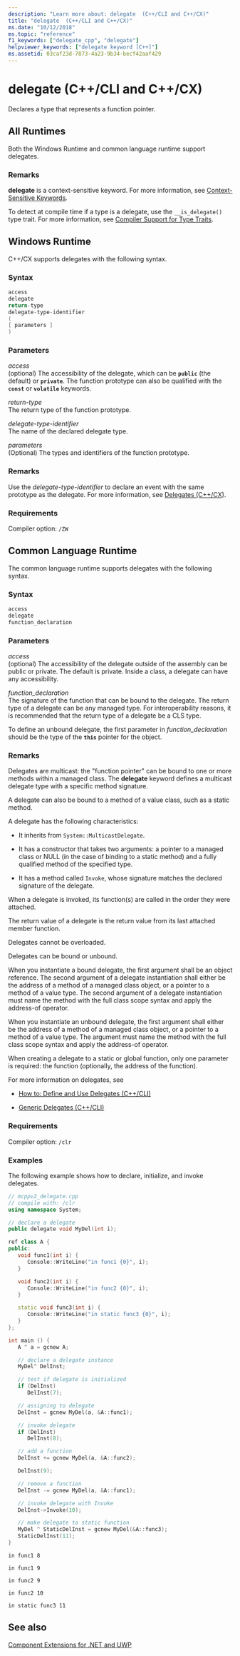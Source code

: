 ```yaml
---
description: "Learn more about: delegate  (C++/CLI and C++/CX)"
title: "delegate  (C++/CLI and C++/CX)"
ms.date: "10/12/2018"
ms.topic: "reference"
f1_keywords: ["delegate_cpp", "delegate"]
helpviewer_keywords: ["delegate keyword [C++]"]
ms.assetid: 03caf23d-7873-4a23-9b34-becf42aaf429
---
```

# delegate  (C++/CLI and C++/CX)

Declares a type that represents a function pointer.

## All Runtimes

Both the Windows Runtime and common language runtime support delegates.

### Remarks

**delegate** is a context-sensitive keyword. For more information, see [Context-Sensitive Keywords](context-sensitive-keywords-cpp-component-extensions.md).

To detect at compile time if a type is a delegate, use the `__is_delegate()` type trait. For more information, see [Compiler Support for Type Traits](compiler-support-for-type-traits-cpp-component-extensions.md).

## Windows Runtime

C++/CX supports delegates with the following syntax.

### Syntax

```cpp
access
delegate
return-type
delegate-type-identifier
(
[ parameters ]
)
```

### Parameters

*access*<br/>
(optional) The accessibility of the delegate, which can be **`public`** (the default) or **`private`**. The function prototype can also be qualified with the **`const`** or **`volatile`** keywords.

*return-type*<br/>
The return type of the function prototype.

*delegate-type-identifier*<br/>
The name of the declared delegate type.

*parameters*<br/>
(Optional) The types and identifiers of the function prototype.

### Remarks

Use the *delegate-type-identifier* to declare an event with the same prototype as the delegate. For more information, see [Delegates (C++/CX)](../cppcx/delegates-c-cx.md).

### Requirements

Compiler option: `/ZW`

## Common Language Runtime

The common language runtime supports delegates with the following syntax.

### Syntax

```cpp
access
delegate
function_declaration
```

### Parameters

*access*<br/>
(optional) The accessibility of the delegate outside of the assembly can be public or private.  The default is private.  Inside a class, a delegate can have any accessibility.

*function_declaration*<br/>
The signature of the function that can be bound to the delegate. The return type of a delegate can be any managed type. For interoperability reasons, it is recommended that the return type of a delegate be a CLS type.

To define an unbound delegate, the first parameter in *function_declaration* should be the type of the **`this`** pointer for the object.

### Remarks

Delegates are multicast: the "function pointer" can be bound to one or more methods within a managed class. The **delegate** keyword defines a multicast delegate type with a specific method signature.

A delegate can also be bound to a method of a value class, such as a static method.

A delegate has the following characteristics:

- It inherits from `System::MulticastDelegate`.

- It has a constructor that takes two arguments: a pointer to a managed class or NULL (in the case of binding to a static method) and a fully qualified method of the specified type.

- It has a method called `Invoke`, whose signature matches the declared signature of the delegate.

When a delegate is invoked, its function(s) are called in the order they were attached.

The return value of a delegate is the return value from its last attached member function.

Delegates cannot be overloaded.

Delegates can be bound or unbound.

When you instantiate a bound delegate, the first argument shall be an object reference. The second argument of a delegate instantiation shall either be the address of a method of a managed class object, or a pointer to a method of a value type. The second argument of a delegate instantiation must name the method with the full class scope syntax and apply the address-of operator.

When you instantiate an unbound delegate, the first argument shall either be the address of a method of a managed class object, or a pointer to a method of a value type. The argument must name the method with the full class scope syntax and apply the address-of operator.

When creating a delegate to a static or global function, only one parameter is required: the function (optionally, the address of the function).

For more information on delegates, see

- [How to: Define and Use Delegates (C++/CLI)](../dotnet/how-to-define-and-use-delegates-cpp-cli.md)

- [Generic Delegates (C++/CLI)](generic-delegates-visual-cpp.md)

### Requirements

Compiler option: `/clr`

### Examples

The following example shows how to declare, initialize, and invoke delegates.

```cpp
// mcppv2_delegate.cpp
// compile with: /clr
using namespace System;

// declare a delegate
public delegate void MyDel(int i);

ref class A {
public:
   void func1(int i) {
      Console::WriteLine("in func1 {0}", i);
   }

   void func2(int i) {
      Console::WriteLine("in func2 {0}", i);
   }

   static void func3(int i) {
      Console::WriteLine("in static func3 {0}", i);
   }
};

int main () {
   A ^ a = gcnew A;

   // declare a delegate instance
   MyDel^ DelInst;

   // test if delegate is initialized
   if (DelInst)
      DelInst(7);

   // assigning to delegate
   DelInst = gcnew MyDel(a, &A::func1);

   // invoke delegate
   if (DelInst)
      DelInst(8);

   // add a function
   DelInst += gcnew MyDel(a, &A::func2);

   DelInst(9);

   // remove a function
   DelInst -= gcnew MyDel(a, &A::func1);

   // invoke delegate with Invoke
   DelInst->Invoke(10);

   // make delegate to static function
   MyDel ^ StaticDelInst = gcnew MyDel(&A::func3);
   StaticDelInst(11);
}
```

```Output
in func1 8

in func1 9

in func2 9

in func2 10

in static func3 11
```

## See also

[Component Extensions for .NET and UWP](component-extensions-for-runtime-platforms.md)
